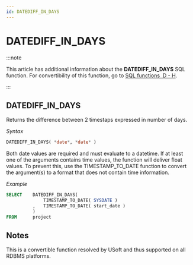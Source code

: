 ```yaml
---
id: DATEDIFF_IN_DAYS
---
```


# DATEDIFF_IN_DAYS




:::note

This article has additional information about the **DATEDIFF_IN_DAYS** SQL function.
For convertibility of this function, go to [SQL functions  D - H](/docs/Modeller_and_Rules_Engine/SQL_functions/SQL_functions_DH.md).

:::

## **DATEDIFF_IN_DAYS**

Returns the difference between 2 timestaps expressed in number of days.

*Syntax*

```sql
DATEDIFF_IN_DAYS( *date*, *date* )
```

Both date values are required and must evaluate to a datetime. If at least one of the arguments contains time values, the function will deliver float values. To prevent this, use the TIMESTAMP_TO_DATE function to convert the argument(s) to a format that does not contain time information.

*Example*

```sql
SELECT    DATEDIFF_IN_DAYS(
              TIMESTAMP_TO_DATE( SYSDATE )
          ,   TIMESTAMP_TO_DATE( start_date )
          )
FROM      project
```

## Notes

This is a convertible function resolved by USoft and thus supported on all RDBMS platforms.